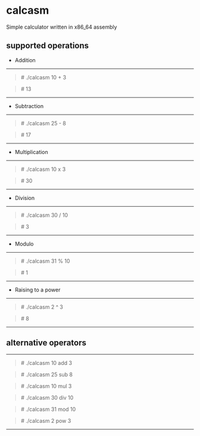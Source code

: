 # calcasm

Simple calculator written in x86_64 assembly

## supported operations

* Addition 
---
>\# ./calcasm 10 + 3

>\# 13
---

* Subtraction
---
>\# ./calcasm 25 - 8

>\# 17
---

* Multiplication
---
>\# ./calcasm 10 x 3

>\# 30
---

* Division
---
>\# ./calcasm 30 / 10

>\# 3
---

* Modulo
---
>\# ./calcasm 31 % 10

>\# 1
---

* Raising to a power
---
>\# ./calcasm 2 ^ 3

>\# 8
---

## alternative operators
---
>\# ./calcasm 10 add 3

>\# ./calcasm 25 sub 8

>\# ./calcasm 10 mul 3

>\# ./calcasm 30 div 10

>\# ./calcasm 31 mod 10

>\# ./calcasm 2 pow 3
---
